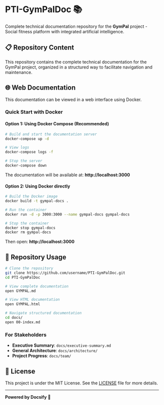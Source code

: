 # PTI-GymPalDoc 📚

Complete technical documentation repository for the **GymPal** project - Social fitness platform with integrated artificial intelligence.

## 📋 **Repository Content**

This repository contains the complete technical documentation for the GymPal project, organized in a structured way to facilitate navigation and maintenance.

## 🌐 **Web Documentation**

This documentation can be viewed in a web interface using Docker.

### **Quick Start with Docker**

#### Option 1: Using Docker Compose (Recommended)

```bash
# Build and start the documentation server
docker-compose up -d

# View logs
docker-compose logs -f

# Stop the server
docker-compose down
```

The documentation will be available at: **http://localhost:3000**

#### Option 2: Using Docker directly

```bash
# Build the Docker image
docker build -t gympal-docs .

# Run the container
docker run -d -p 3000:3000 --name gympal-docs gympal-docs

# Stop the container
docker stop gympal-docs
docker rm gympal-docs
```

Then open: **http://localhost:3000**

## 🔧 **Repository Usage**

```bash
# Clone the repository
git clone https://github.com/username/PTI-GymPalDoc.git
cd PTI-GymPalDoc

# View complete documentation
open GYMPAL.md

# View HTML documentation
open GYMPAL.html

# Navigate structured documentation
cd docs/
open 00-index.md
```

### **For Stakeholders**
- **Executive Summary**: `docs/executive-summary.md`
- **General Architecture**: `docs/architecture/`
- **Project Progress**: `docs/team/`

## 📄 **License**

This project is under the MIT License. See the [LICENSE](LICENSE) file for more details.

---

**Powered by Docsify** 🌟